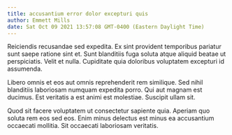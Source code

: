 ```yaml
---
title: accusantium error dolor excepturi quis
author: Emmett Mills
date: Sat Oct 09 2021 13:57:08 GMT-0400 (Eastern Daylight Time)
---
```

Reiciendis recusandae sed expedita. Ex sint provident temporibus pariatur sunt saepe ratione sint et. Sunt blanditiis fuga soluta atque aliquid beatae ut perspiciatis. Velit et nulla. Cupiditate quia doloribus voluptatem excepturi id assumenda.

 Libero omnis et eos aut omnis reprehenderit rem similique. Sed nihil blanditiis laboriosam numquam expedita porro. Qui aut magnam est ducimus. Est veritatis a est animi est molestiae. Suscipit ullam sit.

 Quod sit facere voluptatem ut consectetur sapiente quia. Aperiam quo soluta rem eos sed eos. Enim minus delectus est minus ea accusantium occaecati mollitia. Sit occaecati laboriosam veritatis.